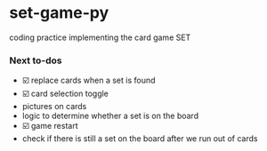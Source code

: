 # set-game-py
coding practice implementing the card game SET


### Next to-dos

* :ballot_box_with_check: replace cards when a set is found
* :ballot_box_with_check: card selection toggle
* pictures on cards
* logic to determine whether a set is on the board
* :ballot_box_with_check: game restart
* check if there is still a set on the board after we run out of cards